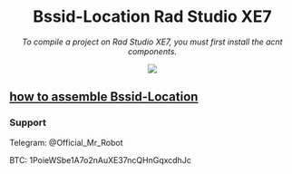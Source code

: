 <h1 align="center">Bssid-Location Rad Studio XE7</h1>

<p align="center">
	<i>To compile a project on Rad Studio XE7, you must first install the acnt components.</i>
</p>

<p align="center">
	<img src="https://i.postimg.cc/G2F6h8NW/1.png" />
</p>

<a href="https://youtu.be/e5YjG31X-Ew"> how to assemble Bssid-Location </a>
-------

### Support
Telegram: @Official_Mr_Robot

BTC: 1PoieWSbe1A7o2nAuXE37ncQHnGqxcdhJc
